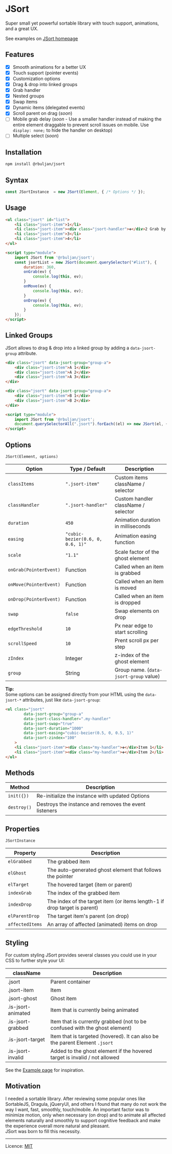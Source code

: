 # JSort

Super small yet powerful sortable library with touch support, animations, and a great UX.

See examples on [JSort homepage](https://rokobuljan.github.io/jsort/)

## Features

- [x] Smooth animations for a better UX
- [x] Touch support (pointer events)
- [x] Customization options
- [x] Drag &amp; drop into linked groups
- [x] Grab handler
- [x] Nested groups
- [x] Swap items
- [x] Dynamic items (delegated events)
- [x] Scroll parent on drag (*soon*)
- [ ] Mobile grab delay (*soon* - Use a smaller handler instead of making the entire element draggable to prevent scroll issues on mobile. Use `display: none;` to hide the handler on desktop)
- [ ] Multiple select (*soon*)

## Installation

```bash
npm install @rbuljan/jsort
```

## Syntax

```js
const JSortInstance  = new JSort(Element, { /* Options */ });
```

## Usage

```html
<ul class="jsort" id="list">
    <li class="jsort-item">1</li>
    <li class="jsort-item"><div class="jsort-handler">✥</div>2 Grab by the handler</li>
    <li class="jsort-item">3</li>
    <li class="jsort-item">4</li>
</ul>

<script type="module">
    import JSort from '@rbuljan/jsort';
    const jsortList = new JSort(document.querySelector("#list"), {
        duration: 360,
        onGrab(ev) {
            console.log(this, ev);
        }
        onMove(ev) {
            console.log(this, ev);
        }
        onDrop(ev) {
            console.log(this, ev);
        }
    });
</script>
```

## Linked Groups

JSort allows to drag &amp; drop into a linked group by adding a `data-jsort-group` attribute.

```html
<div class="jsort" data-jsort-group="group-a">
    <div class="jsort-item">A 1</div>
    <div class="jsort-item">A 2</div>
    <div class="jsort-item">A 3</div>
</div>

<div class="jsort" data-jsort-group="group-a">
    <div class="jsort-item">B 1</div>
    <div class="jsort-item">B 2</div>
</div>

<script type="module">
    import JSort from '@rbuljan/jsort';
    document.querySelectorAll(".jsort").forEach((el) => new JSort(el, {/*Options*/}));
</script>
```

## Options

`JSort(Element, options)`

| Option                 | Type / Default                   | Description                            |
| ---------------------- | -------------------------------- | -------------------------------------- |
| `classItems`           | `".jsort-item"`                  | Custom items className / selector      |
| `classHandler`         | `".jsort-handler"`               | Custom handler className / selector    |
| `duration`             | `450`                            | Animation duration in milliseconds     |
| `easing`               | `"cubic-bezier(0.6, 0, 0.6, 1)"` | Animation easing function              |
| `scale`                | `"1.1"`                          | Scale factor of the ghost element      |
| `onGrab(PointerEvent)` | Function                         | Called when an item is grabbed         |
| `onMove(PointerEvent)` | Function                         | Called when an item is moved           |
| `onDrop(PointerEvent)` | Function                         | Called when an item is dropped         |
| `swap`                 | `false`                          | Swap elements on drop                  |
| `edgeThreshold`        | `10`                             | Px near edge to start scrolling        |
| `scrollSpeed`          | `10`                             | Prent scroll px per step               |
| `zIndex`               | Integer                          | z-index  of the ghost element          |
| `group`                | String                           | Group name. (`data-jsort-group` value) |

**Tip:**  
Some options can be assigned directly from your HTML using the `data-jsort-*` attributes, just like `data-jsort-group`:

```html
<ul class="jsort"
        data-jsort-group="group-a"
        data-jsort-class-handler=".my-handler"
        data-jsort-swap="true"
        data-jsort-duration="1000"
        data-jsort-easing="cubic-bezier(0.5, 0, 0.5, 1)"
        data-jsort-zindex="100"
    >
    <li class="jsort-item"><div class="my-handler">✥</div>Item 1</li>
    <li class="jsort-item"><div class="my-handler">✥</div>Item 2</li>
</ul>
```

## Methods

| Method      | Description                                           |
| ----------- | ----------------------------------------------------- |
| `init({})`  | Re-initialize the instance with updated Options       |
| `destroy()` | Destroys the instance and removes the event listeners |

## Properties

`JSortInstance`

| Property        | Description                                                               |
| --------------- | ------------------------------------------------------------------------- |
| `elGrabbed`     | The grabbed item                                                          |
| `elGhost`       | The auto-generated ghost element that follows the pointer                 |
| `elTarget`      | The hovered target (item or parent)                                       |
| `indexGrab`     | The index of the grabbed item                                             |
| `indexDrop`     | The index of the target item (or items length-1 if drop target is parent) |
| `elParentDrop`  | The target item's parent (on drop)                                        |
| `affectedItems` | An array of affected (animated) items on drop                             |

## Styling

For custom styling JSort provides several classes you could use in your CSS to further style your UI:

| className          | Description                                                                 |
| ------------------ | --------------------------------------------------------------------------- |
| .jsort             | Parent container                                                            |
| .jsort-item        | Item                                                                        |
| .jsort-ghost       | Ghost item                                                                  |
| .is-jsort-animated | Item that is currently being animated                                       |
| .is-jsort-grabbed  | Item that is currently grabbed (not to be confused with the ghost element)  |
| .is-jsort-target   | Item that is targeted (hovered). It can also be the parent Element `.jsort` |
| .is-jsort-invalid  | Added to the ghost element if the hovered target is invalid / not allowed   |

See the [Example page](https://rokobuljan.github.io/jsort/) for inspiration.

## Motivation

I needed a sortable library. After reviewing some popular ones like SortableJS, Dragula, jQueryUI, and others I found that many do not work the way I want, fast, smoothly, touch/mobile. An important factor was to minimize motion, only when necessary (on drop) and to animate all affected elements naturally and smoothly to support cognitive feedback and make the experience overall more natural and pleasant.  
JSort was born to fill this necessity.

___

Licence: [MIT](https://github.com/rokobuljan/jsort)